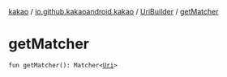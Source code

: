 [kakao](../../index.md) / [io.github.kakaoandroid.kakao](../index.md) / [UriBuilder](index.md) / [getMatcher](./get-matcher.md)

# getMatcher

`fun getMatcher(): Matcher<`[`Uri`](https://developer.android.com/reference/android/net/Uri.html)`>`